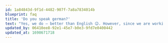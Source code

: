 ```yaml
---
id: 1a84843d-9f1d-4482-907f-7a8a7834014b
blueprint: faq
title: 'Do you speak german?'
text: "Yes, we do — better than English 😉. However, since we are working with international clients, we have decided to adopt a more 'general' approach. We also prefer working in our mother tongue. So, please don't hesitate to write to us in German."
updated_by: 06410ee8-92e1-45e7-b0e3-9fd7e0400442
updated_at: 1698671718
---
```

